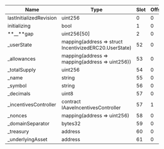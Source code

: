 | Name                    | Type                                                   | Slot | Offset | Bytes |
| ----------------------- | ------------------------------------------------------ | ---- | ------ | ----- |
| lastInitializedRevision | uint256                                                | 0    | 0      | 32    |
| initializing            | bool                                                   | 1    | 0      | 1     |
| **\_\_**gap             | uint256[50]                                            | 2    | 0      | 1600  |
| \_userState             | mapping(address => struct IncentivizedERC20.UserState) | 52   | 0      | 32    |
| \_allowances            | mapping(address => mapping(address => uint256))        | 53   | 0      | 32    |
| \_totalSupply           | uint256                                                | 54   | 0      | 32    |
| \_name                  | string                                                 | 55   | 0      | 32    |
| \_symbol                | string                                                 | 56   | 0      | 32    |
| \_decimals              | uint8                                                  | 57   | 0      | 1     |
| \_incentivesController  | contract IAaveIncentivesController                     | 57   | 1      | 20    |
| \_nonces                | mapping(address => uint256)                            | 58   | 0      | 32    |
| \_domainSeparator       | bytes32                                                | 59   | 0      | 32    |
| \_treasury              | address                                                | 60   | 0      | 20    |
| \_underlyingAsset       | address                                                | 61   | 0      | 20    |
